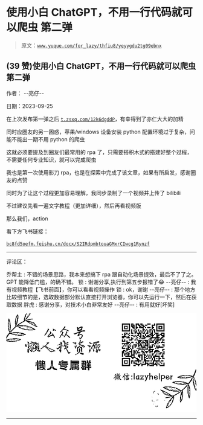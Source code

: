 # 使用小白 ChatGPT，不用一行代码就可以爬虫 第二弹

> 原文：[`www.yuque.com/for_lazy/thfiu8/yeyygdu2tg09ebnx`](https://www.yuque.com/for_lazy/thfiu8/yeyygdu2tg09ebnx)

## (39 赞)使用小白 ChatGPT，不用一行代码就可以爬虫 第二弹

作者： --亮仔--

日期：2023-09-25

在上次发布第一弹之后 [`t.zsxq.com/12k6dgddP`](https://t.zsxq.com/12k6dgddP)，有幸得到了亦仁大大的加精

同时应圈友的另一困惑，苹果/windows 设备安装 python 配置环境过于复杂，问能不能出一期不用 python 的爬虫

这就必须要提及到圈友们最常用的 rpa 了，只需要搭积木式的搭建好整个过程，不需要任何专业知识，就可以完成爬虫

我也是第一次使用影刀 rpa，也是在探索中完成了该文章，如果有所启发，感谢圈友的点赞

同时为了让这个过程更加容易理解，我同步录制了一个视频并上传了 bilibili

不过建议先看一遍文字教程（更加详细），然后再看视频版

那么我们，action​

看下方飞书链接：

[`bc8fd5oefm.feishu.cn/docx/S2IRdpmbtouaGMxrCIwcg1Rynzf`](https://bc8fd5oefm.feishu.cn/docx/S2IRdpmbtouaGMxrCIwcg1Rynzf)

* * *

评论区：

乔帮主 : 不错的场景思路，我本来想搞下 rpa 跟自动化场景提效，最后不了了之。GPT 能降低门槛，的确不错。
锁 : 谢谢分享,执行到第五步报错了😂
--亮仔-- : 我有视频教程【飞书前面】，你可以看看视频操作
锁 : ok，谢谢
--亮仔-- : 那个地方比较细节的是，选取数据部分默认直接打开浏览器，你可以先运行一下，然后在获取数据
胖虎 : 感谢分享，对技术小白非常友好
--亮仔-- : 有用就好[坏笑]

![](img/1c37d505930596d12a88ab23e11aa07a.png)

* * *